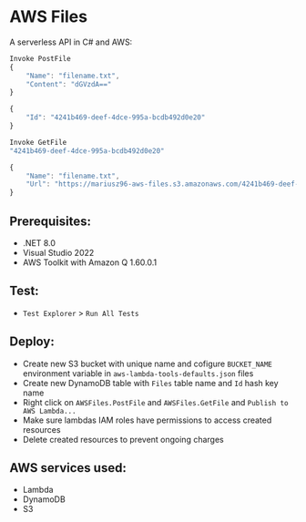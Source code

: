 # AWS Files
A serverless API in C# and AWS:
```JavaScript
Invoke PostFile
{
    "Name": "filename.txt",
    "Content": "dGVzdA=="
}
```
```JavaScript
{
    "Id": "4241b469-deef-4dce-995a-bcdb492d0e20"
}
```
```JavaScript
Invoke GetFile
"4241b469-deef-4dce-995a-bcdb492d0e20"
```
```JavaScript
{
    "Name": "filename.txt",
    "Url": "https://mariusz96-aws-files.s3.amazonaws.com/4241b469-deef-4dce-995a-bcdb492d0e20?AWSAccessKeyId=ASIAU6GD2XJEOBLQYNXP&Expires=1733135272&x-amz-security-token=IQoJb3JpZ2luX2VjEBIaCXVzLWVhc3QtMSJGMEQCIBOjAG1N38sBj3%2BuHamOgigeg7AMY44vigT4nVjscc%2FNAiB7N1oyrndIFpdnNJBXagbVTjZfAQ7bSa6YQp1%2FJ%2BenhSrrAgi7%2F%2F%2F%2F%2F%2F%2F%2F%2F%2F8BEAAaDDMzOTcxMzExMjY0OCIMyI6lp79iu2Rgo4VYKr8C%2FtqxrXF%2F5K0qRgE%2FyKZuVCB46WDh%2B%2BKZHgGtgAGfOg0h8HnHHfE%2FS6a%2BYRwpCwfZBJfQA43iacJMOlrwWjIICu4CkbL%2B051DBOuzKdQ6l8GEk5tYCtRK0WAizTW%2BdMM8h3Dxd8CUlJFldOqYJsSjbiydkbjapujLAOMwYcE%2Bg9CTuDhrWT0VcrDGL3ttwVJm3RFHlTz%2FEPzfTWHk%2FN2ZLz%2FgGHESnR73CrAoXcDlK3CQrijf7%2BGCkgizj5CmT6u3B1QQy2X%2BQCJReLPz7GBxTlXY8UoozWZGj7nGkGAXfchXbYqjz2szwXa6SMcX9MJlQT7tRhDYw0wAVD9ycq%2FW8qG%2BY1MUxeLMsXDQKtB8Qa5kAi%2BiTtp6JoUnBRuRjdfRICwXic5vt85xvyVpRGdrClk1z7HF6hto5eE%2F6kHGcTCV%2B7W6BjqfAUfpP%2BAHqE%2Bm0MT26t1bQzSs7K%2FsUgx961JonntNfPvRd25vriRLPPjGJP0cPeUnrB4qMLAoc9qE2wV7tQmfMZMTXWVg4BlC6NbgjofzsbDhqiWKMKhoc9n6Bi%2Fa0O72%2BBup%2FEG2Zipq8sZ0N0mEVTf6d6CozhVJt1y%2FWT66sPEGuO1p3JZRJgFrzkQwcPb2B0zmq2Ihzyr%2FuuqI8k33Qg%3D%3D&Signature=%2FDtv1gxRb%2F6yJnPeSfwGkljiljM%3D"
}
```

## Prerequisites:
- .NET 8.0
- Visual Studio 2022
- AWS Toolkit with Amazon Q 1.60.0.1

## Test:
- `Test Explorer` > `Run All Tests`

## Deploy:
- Create new S3 bucket with unique name and cofigure `BUCKET_NAME` environment variable in `aws-lambda-tools-defaults.json` files
- Create new DynamoDB table with `Files` table name and `Id` hash key name
- Right click on `AWSFiles.PostFile` and `AWSFiles.GetFile` and `Publish to AWS Lambda...`
- Make sure lambdas IAM roles have permissions to access created resources
- Delete created resources to prevent ongoing charges

## AWS services used:
- Lambda
- DynamoDB
- S3
